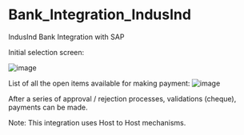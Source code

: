 # Bank_Integration_IndusInd
IndusInd Bank Integration with SAP

Initial selection screen:

![image](https://github.com/user-attachments/assets/189fff59-8fc5-4e50-8966-a1efbc81c199)

List of all the open items available for making payment:
![image](https://github.com/user-attachments/assets/bc4c5663-ddce-46e4-b9ad-6c2163907a37)

After a series of approval / rejection processes, validations (cheque), payments can be made.

Note: This integration uses Host to Host mechanisms.
